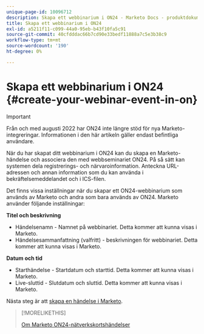 ```yaml
---
unique-page-id: 10096712
description: Skapa ett webbinarium i ON24 - Marketo Docs - produktdokumentation
title: Skapa ett webbinarium i ON24
exl-id: a5211f11-c099-44a0-95eb-b43f10fa5c91
source-git-commit: 40cfdddac66b7cd90e33bedf11888a7c5e3b38c9
workflow-type: tm+mt
source-wordcount: '190'
ht-degree: 0%

---
```


# Skapa ett webbinarium i ON24 {#create-your-webinar-event-in-on}

>[!IMPORTANT]
>
>Från och med augusti 2022 har ON24 inte längre stöd för nya Marketo-integreringar. Informationen i den här artikeln gäller endast befintliga användare.

När du har skapat ditt webbinarium i ON24 kan du skapa en Marketo-händelse och associera den med webbseminariet ON24. På så sätt kan systemen dela registrerings- och närvaroinformation. Anteckna URL-adressen och annan information som du kan använda i bekräftelsemeddelandet och i ICS-filen.

Det finns vissa inställningar när du skapar ett ON24-webbinarium som används av Marketo och andra som bara används av ON24. Marketo använder följande inställningar:

**Titel och beskrivning**

* Händelsenamn - Namnet på webbinariet. Detta kommer att kunna visas i Marketo.
* Händelsesammanfattning (valfritt) - beskrivningen för webbinariet. Detta kommer att kunna visas i Marketo.

**Datum och tid**

* Starthändelse - Startdatum och starttid. Detta kommer att kunna visas i Marketo.
* Live-sluttid - Slutdatum och sluttid. Detta kommer att kunna visas i Marketo.

Nästa steg är att [skapa en händelse i Marketo](/help/marketo/product-docs/demand-generation/events/create-an-event/create-an-event-with-the-marketo-on24-adapter/create-an-event-in-marketo.md).

>[!MORELIKETHIS]
>
>[Om Marketo ON24-nätverkskortshändelser](/help/marketo/product-docs/demand-generation/events/create-an-event/create-an-event-with-the-marketo-on24-adapter/understanding-marketo-on24-adapter-events.md)
